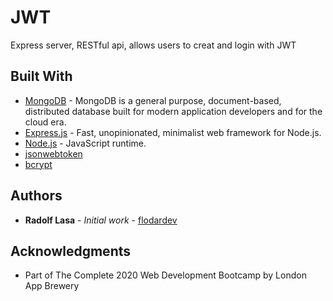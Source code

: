 # JWT

Express server, RESTful api, allows users to creat and login with JWT

## Built With

* [MongoDB](https://www.mongodb.com/) - MongoDB is a general purpose, document-based, distributed database built for modern application developers and for the cloud era.
* [Express.js](https://reactjs.org/) - Fast, unopinionated, minimalist web framework for Node.js.
* [Node.js](https://nodejs.org/en/) - JavaScript runtime.
* [jsonwebtoken](https://www.npmjs.com/package/jsonwebtoken)
* [bcrypt](https://www.npmjs.com/package/bcrypt)

## Authors

* **Radolf Lasa** - *Initial work* - [flodardev](https://github.com/flodardev)


## Acknowledgments

* Part of The Complete 2020 Web Development Bootcamp by London App Brewery
